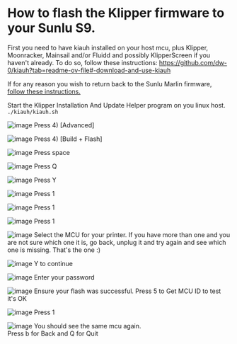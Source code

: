 # How to flash the Klipper firmware to your Sunlu S9.
First you need to have kiauh installed on your host mcu, plus Klipper, Moonracker, Mainsail and/or Fluidd and possibly KlipperScreen if you haven't already. 
To do so, follow these instructions: https://github.com/dw-0/kiauh?tab=readme-ov-file#-download-and-use-kiauh  

If for any reason you wish to return back to the Sunlu Marlin firmware, [follow these instructions.](https://github.com/weeksrw/Sunlu-S9-Plus-with-Dryer-Box-on-Klipper/blob/main/How%20to%20reinstall%20Marlin%20firmware%20if%20needed.md)

Start the Klipper Installation And Update Helper program on you linux host.
`./kiauh/kiauh.sh`

![image](https://github.com/weeksrw/Sunlu-S9-Plus-with-Dryer-Box-on-Klipper/assets/166277940/36095f14-3583-40b0-94e5-22f5b271bd48)
Press 4) [Advanced]

![image](https://github.com/weeksrw/Sunlu-S9-Plus-with-Dryer-Box-on-Klipper/assets/166277940/6fcbc512-3082-45d1-a56c-735df19f746d)
Press 4) [Build + Flash] 

![image](https://github.com/weeksrw/Sunlu-S9-Plus-with-Dryer-Box-on-Klipper/assets/166277940/de5c6de4-3e86-43ad-aafd-c766c0b2ba1a)
Press space

![image](https://github.com/weeksrw/Sunlu-S9-Plus-with-Dryer-Box-on-Klipper/assets/166277940/26cd4cf6-23af-4d2b-aa10-05739593959e)
Press Q

![image](https://github.com/weeksrw/Sunlu-S9-Plus-with-Dryer-Box-on-Klipper/assets/166277940/d5aa2cf4-8d40-44ce-b447-ede107816b1b)
Press Y

![image](https://github.com/weeksrw/Sunlu-S9-Plus-with-Dryer-Box-on-Klipper/assets/166277940/6dce55b2-0eb9-48d0-a2d2-70a763881de5)
Press 1

![image](https://github.com/weeksrw/Sunlu-S9-Plus-with-Dryer-Box-on-Klipper/assets/166277940/ff7e8123-2288-4d82-bb1c-a537eb5dd432)
Press 1

![image](https://github.com/weeksrw/Sunlu-S9-Plus-with-Dryer-Box-on-Klipper/assets/166277940/c1e9d760-bbc5-4072-897b-26ad301575fa)
Press 1

![image](https://github.com/weeksrw/Sunlu-S9-Plus-with-Dryer-Box-on-Klipper/assets/166277940/40bd3069-b0ea-437d-b65f-467f2f35b541)
Select the MCU for your printer.  If you have more than one and you are not sure which one it is, go back, unplug it and try again and see which one is missing.  That's the one :)

![image](https://github.com/weeksrw/Sunlu-S9-Plus-with-Dryer-Box-on-Klipper/assets/166277940/1ccf7667-443b-4b88-8340-6632f27748ac)
Y to continue

![image](https://github.com/weeksrw/Sunlu-S9-Plus-with-Dryer-Box-on-Klipper/assets/166277940/2d1d14b1-abee-4e9c-9e80-2c02ecb50414)
Enter your password

![image](https://github.com/weeksrw/Sunlu-S9-Plus-with-Dryer-Box-on-Klipper/assets/166277940/0aad4691-008d-48cd-ab27-2b5b117a3bd4)
Ensure your flash was successful.  Press 5 to Get MCU ID to test it's OK

![image](https://github.com/weeksrw/Sunlu-S9-Plus-with-Dryer-Box-on-Klipper/assets/166277940/ce627164-9051-47c2-91c0-3768bbaaccf3)
Press 1

![image](https://github.com/weeksrw/Sunlu-S9-Plus-with-Dryer-Box-on-Klipper/assets/166277940/71f29e98-6086-4f3b-8264-f8f39be720c9)
You should see the same mcu again.  
Press b for Back and Q for Quit

